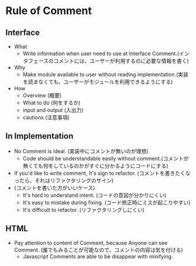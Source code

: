 # Rule of Comment

## Interface

- What
  - Write information when user need to use at Interface Comment.(インタフェースのコメントには、ユーザーが利用するのに必要な情報を書く)
- Why
  - Make module available to user without reading implementation.(実装を読まなくても、ユーザーがモジュールを利用できるようにする)
- How
  - Overview (概要)
  - What to do (何をするか)
  - input and output (入出力)
  - cautions (注意事項)

## In Implementation

- No Comment is ideal. (実装中にコメントが無いのが理想)
  - Code should be understandable easily without comment.(コメントが無くても何をしているのかがすぐに分かるようにコードにする)
- If you'd like to write comment, It's sign to refactor. (コメントを書きたくなったら、それはリファクタリングのサイン)
- (コメントを書いた方がいいケース)
  - It's hard to understand intent. (コードの意図が分かりにくい)
  - It's easy to mistake during fixing. (コード修正時にミスが起こりやすい)
  - It's difficult to refactor. (リファクタリングしにくい)

## HTML

- Pay attention to content of Comment, because Anyone can see Comment. (誰でもみることが可能なので、コメントの内容は気を付ける)
  - Javascript Comments are able to be disappear with minifying.
